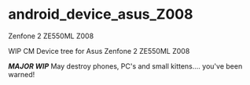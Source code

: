 # android_device_asus_Z008
Zenfone 2 ZE550ML Z008

WIP CM Device tree for Asus Zenfone 2 ZE550ML Z008

***MAJOR WIP***
May destroy phones, PC's and small kittens.... you've been warned!
